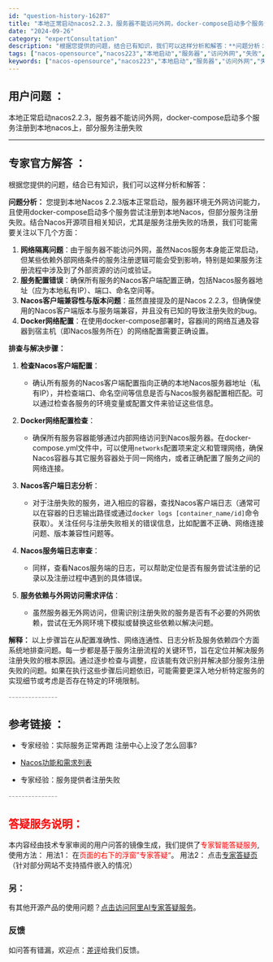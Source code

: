 ```yaml
---
id: "question-history-16287"
title: "本地正常启动nacos2.2.3，服务器不能访问外网，docker-compose启动多个服务注册到本地n"
date: "2024-09-26"
category: "expertConsultation"
description: "根据您提供的问题，结合已有知识，我们可以这样分析和解答：**问题分析：**您提到本地Nacos 2.2.3版本正常启动，服务器环境无外网访问能力，且使用docker-compose启动多个服务尝试注册到本地Nacos，但部分服务注册失败。结合Nacos开源项目相关知识，尤其是服务注册失败的场景，我们"
tags: ["nacos-opensource","nacos223","本地启动","服务器","访问外网","失败","docker-compose"]
keywords: ["nacos-opensource","nacos223","本地启动","服务器","访问外网","失败","docker-compose"]
---
```


## 用户问题 ： 
 本地正常启动nacos2.2.3，服务器不能访问外网，docker-compose启动多个服务注册到本地nacos上，部分服务注册失败  

---------------
## 专家官方解答 ：

根据您提供的问题，结合已有知识，我们可以这样分析和解答：

**问题分析：**
您提到本地Nacos 2.2.3版本正常启动，服务器环境无外网访问能力，且使用docker-compose启动多个服务尝试注册到本地Nacos，但部分服务注册失败。结合Nacos开源项目相关知识，尤其是服务注册失败的场景，我们可能需要关注以下几个方面：

1. **网络隔离问题**：由于服务器不能访问外网，虽然Nacos服务本身能正常启动，但某些依赖外部网络条件的服务注册逻辑可能会受到影响，特别是如果服务注册流程中涉及到了外部资源的访问或验证。
2. **服务配置错误**：确保所有服务的Nacos客户端配置正确，包括Nacos服务器地址（应为本地私有IP）、端口、命名空间等。
3. **Nacos客户端兼容性与版本问题**：虽然直接提及的是Nacos 2.2.3，但确保使用的Nacos客户端版本与服务端兼容，并且没有已知的导致注册失败的bug。
4. **Docker网络配置**：在使用docker-compose部署时，容器间的网络互通及容器到宿主机（即Nacos服务所在）的网络配置需要正确设置。

**排查与解决步骤：**

1. **检查Nacos客户端配置**：
    - 确认所有服务的Nacos客户端配置指向正确的本地Nacos服务器地址（私有IP），并检查端口、命名空间等信息是否与Nacos服务器配置相匹配。可以通过检查各服务的环境变量或配置文件来验证这些信息。
   
2. **Docker网络配置检查**：
    - 确保所有服务容器能够通过内部网络访问到Nacos服务器。在docker-compose.yml文件中，可以使用`networks`配置项来定义和管理网络，确保Nacos容器与其它服务容器处于同一网络内，或者正确配置了服务之间的网络连接。

3. **Nacos客户端日志分析**：
    - 对于注册失败的服务，进入相应的容器，查找Nacos客户端日志（通常可以在容器的日志输出路径或通过`docker logs [container_name/id]`命令获取）。关注任何与注册失败相关的错误信息，比如配置不正确、网络连接问题、版本兼容性问题等。

4. **Nacos服务端日志审查**：
    - 同样，查看Nacos服务端的日志，可以帮助定位是否有服务尝试注册的记录以及注册过程中遇到的具体错误。

5. **服务依赖与外网访问需求评估**：
    - 虽然服务器无外网访问，但需识别注册失败的服务是否有不必要的外网依赖，尝试在无外网环境下模拟或替换这些依赖以解决问题。

**解释：**
以上步骤旨在从配置准确性、网络连通性、日志分析及服务依赖四个方面系统地排查问题。每一步都是基于服务注册流程的关键环节，旨在定位并解决服务注册失败的根本原因。通过逐步检查与调整，应该能有效识别并解决部分服务注册失败的问题。如果在执行这些步骤后问题依旧，可能需要更深入地分析特定服务的实现细节或考虑是否存在特定的环境限制。


<font color="#949494">---------------</font> 


## 参考链接 ：

* 专家经验：实际服务正常再跑 注册中心上没了怎么回事? 
 
 * [Nacos功能和需求列表](https://nacos.io/docs/latest/archive/feature-list)
 
 * 专家经验：服务提供者注册失败 


 <font color="#949494">---------------</font> 
 


## <font color="#FF0000">答疑服务说明：</font> 

本内容经由技术专家审阅的用户问答的镜像生成，我们提供了<font color="#FF0000">专家智能答疑服务</font>,使用方法：
用法1： 在<font color="#FF0000">页面的右下的浮窗”专家答疑“</font>。
用法2： 点击[专家答疑页](https://answer.opensource.alibaba.com/docs/intro)（针对部分网站不支持插件嵌入的情况）
### 另：


有其他开源产品的使用问题？[点击访问阿里AI专家答疑服务](https://answer.opensource.alibaba.com/docs/intro)。
### 反馈
如问答有错漏，欢迎点：[差评](https://ai.nacos.io/user/feedbackByEnhancerGradePOJOID?enhancerGradePOJOId=16300)给我们反馈。
